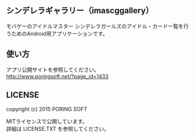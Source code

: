 ## シンデレラギャラリー（imascggallery）

モバゲーのアイドルマスター シンデレラガールズのアイドル・カード一覧を行うためのAndroid用アプリケーションです。

## 使い方

アプリ公開サイトを参照してください。  
http://www.poringsoft.net/?page_id=1433

## LICENSE

copyright (c) 2015 PORING SOFT  

MITライセンスで公開しています。  
詳細は LICENSE.TXT を参照してください。
